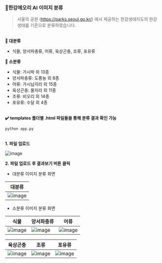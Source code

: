 ### 🦆한강에오리 AI 이미지 분류

> 서울의 공원 (https://parks.seoul.go.kr/) 에서 제공하는 한강생태지도의 한강 생태를 기준으로 분류하였습니다. </br>

</br> <b> 📌 대분류 </b> </br>

- 식물, 양서파충류, 어류, 육상곤충, 조류, 포유류

<b> 📌 소분류 </b> </br>
- 식물: 가시박 외 13종
- 양서파충류: 도롱뇽 외 8종
- 어류: 가시납지리 외 15종
- 육상곤충: 물자라 외 11종
- 조류: 비오리 외 14종
- 포유류: 수달 외 4종

</br> <b> ✔️ templates 폴더별 .html 파일들을 통해 분류 결과 확인 가능 </b> </br>

<pre><code>python app.py</code></pre>

</br>
<b> 1. 파일 업로드 </b>
</br>

![image](https://github.com/farm-6/HEC-AI/assets/113760409/01b671e7-91f4-421e-adc1-50d1cf55d619)

<b> 2. 파일 업로드 후 결과보기 버튼 클릭 </b> </br>

- 대분류 이미지 분류 화면

| 대분류 |
| -------- |
| ![image](https://github.com/farm-6/HEC-AI/assets/113760409/be0e067b-c19b-4c63-bd08-8823837fee12) |

- 소분류 이미지 분류 화면

| 식물 | 양서파충류 | 어류 |
| -------- | -------- | -------- |
| ![image](https://github.com/farm-6/HEC-AI/assets/113760409/0554a22b-8b36-40f9-bf58-ea275c7a3c7b) | ![image](https://github.com/farm-6/HEC-AI/assets/113760409/677b3822-8fe7-400d-a8b8-66825ba1d43d) | ![image](https://github.com/farm-6/HEC-AI/assets/113760409/b717be00-d572-404f-b82f-b395b5700c6b) |

| 육상곤충 | 조류 | 포유류 |
| -------- | -------- | -------- |
| ![image](https://github.com/farm-6/HEC-AI/assets/113760409/fb66c4b8-bd3c-4b6f-8e41-ca66fee6686a) | ![image](https://github.com/farm-6/HEC-AI/assets/113760409/8a2a7fc5-f83f-49c3-ba5e-118ded9689e7) | ![image](https://github.com/farm-6/HEC-AI/assets/113760409/df9f1fb5-dee5-4b68-963c-1bd302d839c5) |
